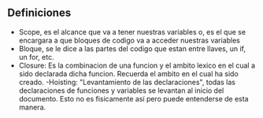 ## Definiciones
- Scope, es el alcance que va a tener nuestras variables o, es el que se encargara a que bloques de codigo va a acceder nuestras variables
- Bloque, se le dice a las partes del codigo que estan entre llaves, un if, un for, etc.
- Closure: Es la combinacion de una funcion y el ambito lexico en el cual a sido declarada dicha funcion. Recuerda el ambito en el cual ha sido creado.
-Hoisting: "Levantamiento de las declaraciones", todas las declaraciones de funciones y variables se levantan al inicio del documento. Esto no es fisicamente así pero puede entenderse de esta manera.
